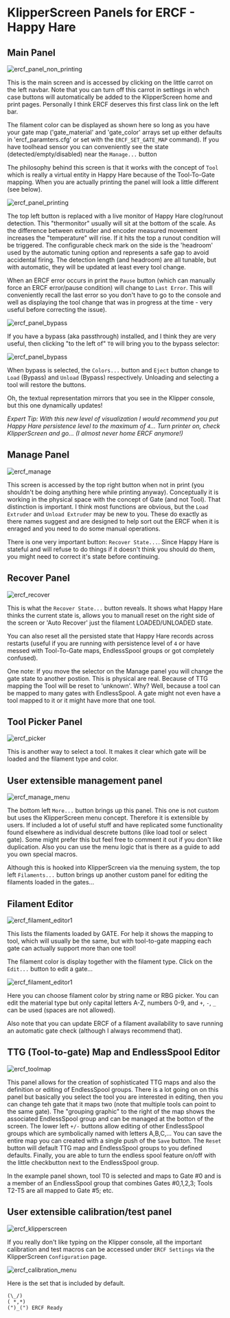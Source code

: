 # KlipperScreen Panels for ERCF - Happy Hare

## Main Panel

![ercf_panel_non_printing](img/ercf/ercf_main.png)

This is the main screen and is accessed by clicking on the little carrot on the left navbar.   Note that you can turn off this carrot in settings in whch case buttons will automatically be added to the KlipperScreen home and print pages.  Personally I think ERCF deserves this first class link on the left bar.

The filament color can be displayed as shown here so long as you have your gate map ('gate_material' and 'gate_color' arrays set up either defaults in 'ercf_paramters.cfg' or set with the `ERCF_SET_GATE_MAP` command).  If you have toolhead sensor you can conveniently see the state (detected/empty/disabled) near the `Manage...` button

The philosophy behind this screen is that it works with the concept of `Tool` which is really a virtual entity in Happy Hare because of the Tool-To-Gate mapping.  When you are actually printing the panel will look a little different (see below).

![ercf_panel_printing](img/ercf/ercf_main_printing.png)

The top left button is replaced with a live monitor of Happy Hare clog/runout detection.  This "thermonitor" usually will sit at the bottom of the scale.  As the difference between extruder and encoder measured movement increases the "temperature" will rise.  If it hits the top a runout condition will be triggered.  The configurable check mark on the side is the 'headroom' used by the automatic tuning option and represents a safe gap to avoid accidental firing.  The detection length (and headroom) are all tunable, but with automatic, they will be updated at least every tool change.

When an ERCF error occurs in print the `Pause` button (which can manually force an ERCF error/pause condition) will change to `Last Error`.  This will conveniently recall the last error so you don't have to go to the console and well as displaying the tool change that was in progress at the time - very useful before correcting the issue).

![ercf_panel_bypass](img/ercf/last_error.png)

If you have a bypass (aka passthrough) installed, and I think they are very useful, then clicking "to the left of" `T0` will bring you to the bypass selector:

![ercf_panel_bypass](img/ercf/ercf_main_bypass.png)

When bypass is selected, the `Colors...` button and `Eject` button change to `Load` (Bypass) and `Unload` (Bypass) respectively.  Unloading and selecting a tool will restore the buttons.

Oh, the textual representation mirrors that you see in the Klipper console, but this one dynamically updates!

_Expert Tip: With this new level of visualization I would recommend you put Happy Hare persistence level to the maximum of `4`...  Turn printer on, check KlipperScreen and go... (I almost never home ERCF anymore!)_

## Manage Panel

![ercf_manage](img/ercf/ercf_manage.png)

This screen is accessed by the top right button when not in print (you shouldn't be doing anything here while printing anyway).  Conceptually it is working in the physical space with the concept of Gate (and not Tool).  That distinction is important.   I think most functions are obvious, but the `Load Extruder` and `Unload Extruder` may be new to you.  These do exactly as there names suggest and are designed to help sort out the ERCF when it is enraged and you need to do some manual operations.

There is one very important button: `Recover State...`. Since Happy Hare is stateful and will refuse to do things if it doesn't think you should do them, you might need to correct it's state before continuing.

## Recover Panel

![ercf_recover](img/ercf/ercf_recover.png)

This is what the `Recover State...` button reveals.  It shows what Happy Hare thinks the current state is, allows you to manuall reset on the right side of the screen or 'Auto Recover' just the filament LOADED/UNLOADED state.

You can also reset all the persisted state that Happy Hare records across restarts (useful if you are running with persistence level of `4` or have messed with Tool-To-Gate maps, EndlessSpool groups or got completely confused).

One note: If you move the selector on the Manage panel you will change the gate state to another postion. This is physical are real.  Because of TTG mapping the Tool will be reset to 'unknown'.  Why?  Well, because a tool can be mapped to many gates with EndlessSpool.  A gate might not even have a tool mapped to it or it might have more that one tool.

## Tool Picker Panel

![ercf_picker](img/ercf/ercf_picker.png)

This is another way to select a tool.  It makes it clear which gate will be loaded and the filament type and color.

## User extensible management panel

![ercf_manage_menu](img/ercf/ercf_user_manage_menu.png)

The bottom left `More...` button brings up this panel.  This one is not custom but uses the KlipperScreen menu concept. Therefore it is extensible by users. If included a lot of useful stuff and have replicated some functionality found elsewhere as individual descrete buttons (like load tool or select gate).  Some might prefer this but feel free to comment it out if you don't like duplication.  Also you can use the menu logic that is there as a guide to add you own special macros.

Although this is hooked into KlipperScreen via the menuing system, the top left `Filaments...` button brings up another custom panel for editing the filaments loaded in the gates...

## Filament Editor

![ercf_filament_editor1](img/ercf/ercf_filament_editor1.png)

This lists the filaments loaded by GATE.  For help it shows the mapping to tool, which will usually be the same, but with tool-to-gate mapping each gate can actually support more than one tool!

The filament color is display together with the filament type.  Click on the `Edit...` button to edit a gate...

![ercf_filament_editor1](img/ercf/ercf_filament_editor2.png)

Here you can choose filament color by string name or RBG picker.  You can edit the material type but only capital letters A-Z, numbers 0-9, and `+`, `-`, `_` can be used (spaces are not allowed).

Also note that you can update ERCF of a filament availability to save running an automatic gate check (although I always recommend that).

## TTG (Tool-to-gate) Map and EndlessSpool Editor

![ercf_toolmap](img/ercf/ercf_toolmap.png)

This panel allows for the creation of sophisticated TTG maps and also the definition or editing of EndlessSpool groups.  There is a lot going on on this panel but basically you select the tool you are interested in editing, then you can change teh gate that it maps two (note that multiple tools can point to the same gate).  The "grouping graphic" to the right of the map shows the associated EndlessSpool group and can be managed at the botton of the screen. The lower left `+/-` buttons allow editing of other EndlessSpool groups which are symbolically named with letters A,B,C,...  You can save the entire map you can created with a single push of the `Save` button.  The `Reset` button will default TTG map and EndlessSpool groups to you defined defaults. Finally, you are able to turn the endless spool feature on/off with the little checkbutton next to the EndlessSpool group.

In the example panel shown, tool T0 is selected and maps to Gate #0 and is a member of an EndlessSpool group that combines Gates #0,1,2,3; Tools T2-T5 are all mapped to Gate #5; etc.

## User extensible calibration/test panel

![ercf_klipperscreen](img/ercf/klipperscreen_config.png)

If you really don't like typing on the Klipper console, all the important calibration and test macros can be accessed under `ERCF Settings` via the KlipperScreen `Configuration` page.

![ercf_calibration_menu](img/ercf/ercf_user_calibration_menu.png)

Here is the set that is included by default.


    (\_/)
    ( *,*)
    (")_(") ERCF Ready
